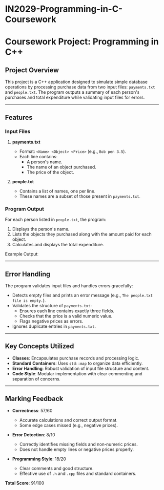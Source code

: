 # IN2029-Programming-in-C-Coursework

# Coursework Project: Programming in C++

## Project Overview
This project is a C++ application designed to simulate simple database operations by processing purchase data from two input files: `payments.txt` and `people.txt`. The program outputs a summary of each person's purchases and total expenditure while validating input files for errors.

---

## Features

### Input Files
1. **payments.txt**  
   - Format: `<Name> <Object> <Price>` (e.g., `Bob pen 3.5`).  
   - Each line contains:
     - A person's name.
     - The name of an object purchased.
     - The price of the object.  

2. **people.txt**  
   - Contains a list of names, one per line.  
   - These names are a subset of those present in `payments.txt`.  

### Program Output
For each person listed in `people.txt`, the program:  
1. Displays the person's name.  
2. Lists the objects they purchased along with the amount paid for each object.  
3. Calculates and displays the total expenditure.  

Example Output:  


---

## Error Handling
The program validates input files and handles errors gracefully:
- Detects empty files and prints an error message (e.g., `The people.txt file is empty.`).
- Validates the structure of `payments.txt`:
  - Ensures each line contains exactly three fields.
  - Checks that the price is a valid numeric value.
  - Flags negative prices as errors.
- Ignores duplicate entries in `payments.txt`.

---

## Key Concepts Utilized
- **Classes**: Encapsulates purchase records and processing logic.  
- **Standard Containers**: Uses `std::map` to organize data efficiently.  
- **Error Handling**: Robust validation of input file structure and content.  
- **Code Style**: Modular implementation with clear commenting and separation of concerns.  

---

## Marking Feedback
- **Correctness**: 57/60  
  - Accurate calculations and correct output format.  
  - Some edge cases missed (e.g., negative prices).  

- **Error Detection**: 8/10  
  - Correctly identifies missing fields and non-numeric prices.  
  - Does not handle empty lines or negative prices properly.  

- **Programming Style**: 18/20  
  - Clear comments and good structure.  
  - Effective use of `.h` and `.cpp` files and standard containers.  

**Total Score**: 91/100  
